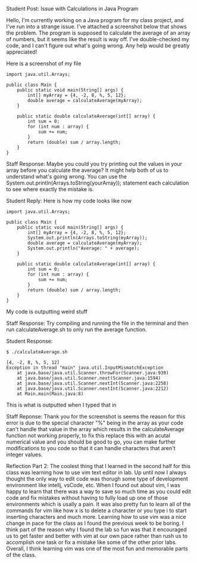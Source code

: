 Student Post:
Issue with Calculations in Java Program

Hello,
I'm currently working on a Java program for my class project, and I've run into a strange issue. I've attached a screenshot below that shows the problem. The program is supposed to calculate the average of an array of numbers, but it seems like the result is way off. I've double-checked my code, and I can't figure out what's going wrong. Any help would be greatly appreciated!

Here is a screenshot of my file
```
import java.util.Arrays;

public class Main {
    public static void main(String[] args) {
        int[] myArray = {4, -2, 8, %, 5, 12};
        double average = calculateAverage(myArray);
    }

    public static double calculateAverage(int[] array) {
        int sum = 0;
        for (int num : array) {
            sum += num;
        }
        return (double) sum / array.length;
    }
}
```
Staff Response:
Maybe you could you try printing out the values in your array before you calculate the average? It might help both of us to understand what's going wrong. You can use the System.out.println(Arrays.toString(yourArray)); statement each calculation to see where exactly the mistake is.

Student Reply:
Here is how my code looks like now
```
import java.util.Arrays;

public class Main {
    public static void main(String[] args) {
        int[] myArray = {4, -2, 8, %, 5, 12}; 
        System.out.println(Arrays.toString(myArray));
        double average = calculateAverage(myArray);
        System.out.println("Average: " + average);
    }

    public static double calculateAverage(int[] array) {
        int sum = 0;
        for (int num : array) {
            sum += num;
        }
        return (double) sum / array.length;
    }
}
```
My code is outputting weird stuff

Staff Response:
Try compiling and running the file in the terminal and then run calculateAverage.sh to only run the average function.

Student Response:
```
$ ./calculateAverage.sh

[4, -2, 8, %, 5, 12]
Exception in thread "main" java.util.InputMismatchException
    at java.base/java.util.Scanner.throwFor(Scanner.java:939)
    at java.base/java.util.Scanner.next(Scanner.java:1594)
    at java.base/java.util.Scanner.nextInt(Scanner.java:2258)
    at java.base/java.util.Scanner.nextInt(Scanner.java:2212)
    at Main.main(Main.java:8)

```
This is what is outputted when I typed that in


Staff Reponse:
Thank you for the screenshot is seems the reason for this error is due to the special character "%" being in the array as your code can't handle that value in the array which results in the calculateAverage function not working properly, to fix this replace this with an acutal numerical value and you should be good to go, you can make further modifications to you code so that it can handle characters that aren't integer values. 















Reflection Part 2:
The coolest thing that I learned in the second half for this class was learning how to use vim text editor in lab. Up until now I always thought the only way to edit code was thorugh some type of development environment like intellj, vsCode, etc. When I found out about vim, I was happy to learn that there was a way to save so much time as you could edit code and fix mistakes without having to fully load up one of those environments which is usally a pain. It was also pretty fun to learn all of the commands for vim like how x is to delete a character or you type i to start inserting characters and much more. Learning how to use vim was a nice change in pace for the class as I found the previous week to be boring. I think part of the reason why I found the lab so fun was that it encouraged us to get faster and better with vim at our own pace rather than rush us to accomplish one task or fix a mistake like some of the other prior labs. Overall, I think learning vim was one of the most fun and memorable parts of the class.  
